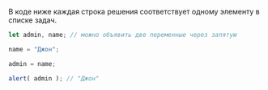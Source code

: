 В коде ниже каждая строка решения соответствует одному элементу в списке задач.

```js run
let admin, name; // можно объявить две переменные через запятую

name = "Джон";

admin = name;

alert( admin ); // "Джон"
```

